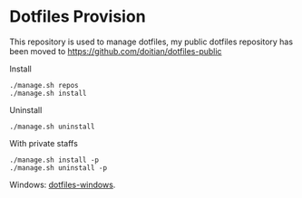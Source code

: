 # Dotfiles Provision

This repository is used to manage dotfiles, my public dotfiles repository has been moved to https://github.com/doitian/dotfiles-public

Install

```
./manage.sh repos
./manage.sh install
```

Uninstall

```
./manage.sh uninstall
```

With private staffs

```
./manage.sh install -p
./manage.sh uninstall -p
```

Windows: [dotfiles-windows](https://github.com/doitian/dotfiles-windows).
